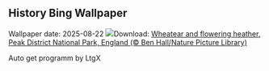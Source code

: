 ## History Bing Wallpaper
Wallpaper date: 2025-08-22
![](https://www.bing.com/th?id=OHR.WheatearBird_EN-CA8907713777_UHD.jpg&w=1000)Download: [Wheatear and flowering heather, Peak District National Park, England (© Ben Hall/Nature Picture Library)](https://www.bing.com/th?id=OHR.WheatearBird_EN-CA8907713777_UHD.jpg)

Auto get programm by LtgX
